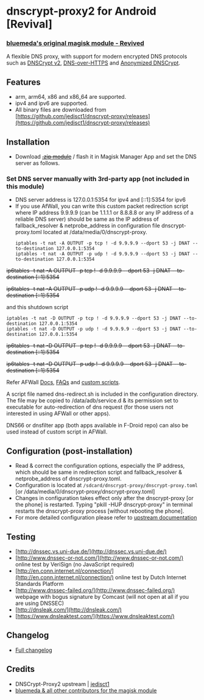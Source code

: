 # dnscrypt-proxy2 for Android [Revival] 
### [bluemeda's original magisk module - Revived](https://github.com/Magisk-Modules-Repo/dnscrypt-proxy/) 

A flexible DNS proxy, with support for modern encrypted DNS protocols such as [DNSCrypt v2](https://dnscrypt.info/protocol), [DNS-over-HTTPS](https://www.rfc-editor.org/rfc/rfc8484.txt) and [Anonymized DNSCrypt](https://github.com/DNSCrypt/dnscrypt-protocol/blob/master/ANONYMIZED-DNSCRYPT.txt).

## Features
- arm, arm64, x86 and x86_64 are supported.
- ipv4  and ipv6  are supported.
- All binary files are downloaded from [https://github.com/jedisct1/dnscrypt-proxy/releases](https://github.com/jedisct1/dnscrypt-proxy/releases)

## Installation
- Download ~~[.zip module](https://github.com/Magisk-Modules-Repo/dnscrypt-proxy2/releases)~~ / flash it in Magisk Manager App  and set the DNS server as follows. 

### Set DNS server manually with 3rd-party app (not included in this module)
- DNS server address is 127.0.0.1:5354 for ipv4 and [::1]:5354 for ipv6
- If you use AfWall, you can write this custom packet  redirection script where IP address 9.9.9.9 (can be 1.1.1.1 or 8.8.8.8 or any IP address of a reliable DNS server) should be same as the IP address of fallback_resolver & netprobe_address in configuration file dnscrypt-proxy.toml located at /data/media/0/dnscrypt-proxy. 
  ```
  iptables -t nat -A OUTPUT -p tcp ! -d 9.9.9.9 --dport 53 -j DNAT --to-destination 127.0.0.1:5354
  iptables -t nat -A OUTPUT -p udp ! -d 9.9.9.9 --dport 53 -j DNAT --to-destination 127.0.0.1:5354
  ``` 

~~ip6tables -t nat -A OUTPUT -p tcp ! -d 9.9.9.9 --dport 53 -j DNAT --to-destination [::1]:5354~~


~~ip6tables -t nat -A OUTPUT -p udp ! -d 9.9.9.9 --dport 53 -j DNAT --to-destination [::1]:5354~~


and this shutdown script
  ```
  iptables -t nat -D OUTPUT -p tcp ! -d 9.9.9.9 --dport 53 -j DNAT --to-destination 127.0.0.1:5354
  iptables -t nat -D OUTPUT -p udp ! -d 9.9.9.9 --dport 53 -j DNAT --to-destination 127.0.0.1:5354
  ```
 
~~ip6tables -t nat -D OUTPUT -p tcp ! -d 9.9.9.9 --dport 53 -j DNAT --to-destination [::1]:5354~~


~~ip6tables -t nat -D OUTPUT -p udp ! -d 9.9.9.9 --dport 53 -j DNAT --to-destination [::1]:5354~~


Refer AFWall [Docs](https://github.com/ukanth/afwall/wiki), [FAQs](https://github.com/ukanth/afwall/wiki/FAQ) and [custom scripts](https://github.com/ukanth/afwall/wiki/CustomScripts). 

A script file named dns-redirect.sh is included in the configuration directory. The file may be copied to /data/adb/service.d & its permission set to executable for auto-redirection of dns request (for those users not interested in using  AFWall or other apps).

  
DNS66 or dnsfilter app (both apps available in F-Droid repo) can also  be used instead of custom script in  AFWall. 

## Configuration (post-installation)
- Read & correct the configuration options, especially the IP address, which should be same in redirection script and fallback_resolver & netprobe_address of dnscrypt-proxy.toml. 
- Configuration is located at `/sdcard/dnscrypt-proxy/dnscrypt-proxy.toml` [or /data/media/0/dnscrypt-proxy/dnscrypt-proxy.toml]
- Changes in configuration takes effect only after the dnscrypt-proxy [or the phone] is restarted. Typing "pkill -HUP dnscrypt-proxy" in terminal restarts the dnscrypt-proxy process [without rebooting the phone].
- For more detailed configuration please refer to [upstream documentation](https://github.com/jedisct1/dnscrypt-proxy/wiki/Configuration)

## Testing
- [http://dnssec.vs.uni-due.de/](http://dnssec.vs.uni-due.de/) 
- [http://www.dnssec-or-not.com/](http://www.dnssec-or-not.com/) online test by VeriSign (no JavaScript required)
- [http://en.conn.internet.nl/connection/](http://en.conn.internet.nl/connection/) online test by Dutch Internet Standards Platform
- [http://www.dnssec-failed.org/](http://www.dnssec-failed.org/) webpage with bogus signature by Comcast (will not open at all if you are using DNSSEC)
- [http://dnsleak.com/](http://dnsleak.com/)
- [https://www.dnsleaktest.com/](https://www.dnsleaktest.com/)
## Changelog
- [Full changelog](https://github.com/Magisk-Modules-Repo/dnscrypt-proxy2/blob/master/changelog.md)
## Credits
- DNSCrypt-Proxy2 upstream | [jedisct1](https://github.com/jedisct1/dnscrypt-proxy)
- [bluemeda & all other contributors for the magisk module](https://github.com/Magisk-Modules-Repo/dnscrypt-proxy2/graphs/contributors)
